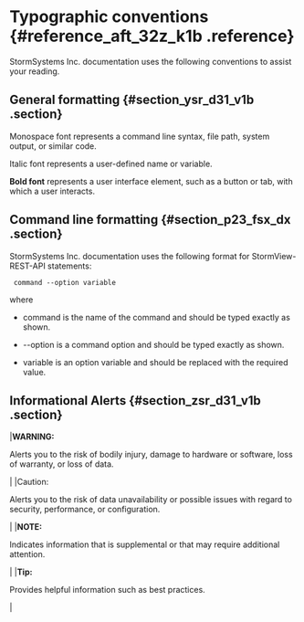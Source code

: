 # Typographic conventions {#reference_aft_32z_k1b .reference}

StormSystems Inc. documentation uses the following conventions to assist your reading.

## General formatting {#section_ysr_d31_v1b .section}

Monospace font represents a command line syntax, file path, system output, or similar code.

Italic font represents a user-defined name or variable.

**Bold font** represents a user interface element, such as a button or tab, with which a user interacts.

## Command line formatting {#section_p23_fsx_dx .section}

StormSystems Inc. documentation uses the following format for StormView-REST-API statements:

```
 command --option variable
```

where

-   command is the name of the command and should be typed exactly as shown.

-   --option is a command option and should be typed exactly as shown.

-   variable is an option variable and should be replaced with the required value.


## Informational Alerts {#section_zsr_d31_v1b .section}

|**WARNING:**

Alerts you to the risk of bodily injury, damage to hardware or software, loss of warranty, or loss of data.

|
|Caution:

Alerts you to the risk of data unavailability or possible issues with regard to security, performance, or configuration.

|
|**NOTE:**

Indicates information that is supplemental or that may require additional attention.

|
|**Tip:**

Provides helpful information such as best practices.

|

